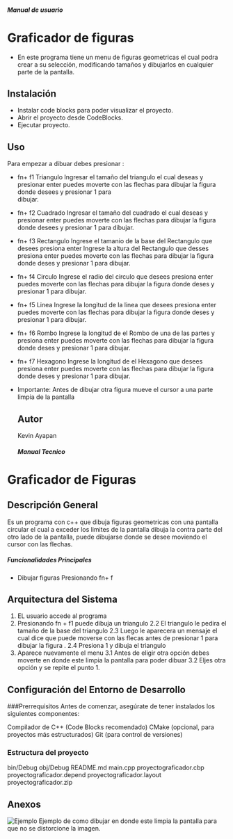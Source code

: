 ##### Manual de usuario
# Graficador de figuras

- En este programa tiene un menu de 
figuras geometricas el cual podra crear a su selección, modificando tamaños y dibujarlos en cualquier parte de la pantalla.

## Instalación
- Instalar code blocks para poder visualizar el proyecto.
- Abrir el proyecto desde CodeBlocks.
- Ejecutar proyecto.

## Uso 
Para empezar a dibuar debes presionar :
- fn+ f1 Triangulo
   Ingresar el tamaño del triangulo el cual deseas   y presionar enter
   puedes moverte  con las flechas  para dibujar la figura donde desees y presionar 1 para  
   dibujar.
- fn+ f2 Cuadrado
 Ingresar el tamaño del cuadrado el cual deseas y presionar enter
puedes moverte con las flechas para dibujar la figura donde desees y presionar 1 para
dibujar.
- fn+ f3 Rectangulo
  Ingrese el tamanio de la base del Rectangulo que desees presiona enter
  Ingrese la altura del Rectangulo que desses presiona enter
  puedes moverte con las flechas para dibujar la figura donde deses y presionar 1 para
dibujar.
- fn+ f4  Circulo
Ingrese el radio del circulo que desees presiona enter
puedes moverte con las flechas para dibujar la figura donde deses y presionar 1 para
dibujar.


- fn+ f5  Linea
   Ingrese la longitud de la linea que desees presiona enter
   puedes moverte con las flechas para dibujar la figura donde deses y presionar 1 para
 dibujar.

- fn+ f6  Rombo
Ingrese la longitud de el Rombo de una de  las partes y  presiona enter
puedes moverte con las flechas para dibujar la figura donde deses y presionar 1 para
dibujar.



- fn+ f7  Hexagono
   Ingrese la longitud de el Hexagono que desees presiona enter
   puedes moverte con las flechas para dibujar la figura donde deses y presionar 1 para
 dibujar.
 - Importante:
   Antes de dibujar otra figura mueve el cursor a una parte limpia de la pantalla
   ## Autor
   Kevin Ayapan
   ##### Manual Tecnico
# Graficador de Figuras
## Descripción General
Es un programa con c++ que dibuja figuras geometricas con una pantalla circular el cual a exceder los limites de la pantalla dibuja la contra parte del otro lado de la pantalla, puede dibujarse donde se desee moviendo el cursor con las flechas.
##### Funcionalidades Principales

- Dibujar figuras 
  Presionando fn+ f 
## Arquitectura del Sistema
1. EL usuario accede al programa 
2. Presionando fn + f1 puede dibuja un triangulo
2.2  El triangulo le pedira el tamaño de la base del triangulo 
2.3  Luego le aparecera un mensaje el cual dice que puede moverse con las flecas antes de presionar 1 para dibujar la figura .
2.4 Presiona 1 y dibuja el triangulo 
3. Aparece nuevamente el menu
3.1  Antes de eligir otra opción  debes moverte en donde este limpia la pantalla para poder dibuar 
3.2 Eljes otra opción y se repite el punto 1.

## Configuración del Entorno de Desarrollo
###Prerrequisitos
Antes de comenzar, asegúrate de tener instalados los siguientes componentes:

Compilador de C++ (Code Blocks recomendado)
CMake (opcional, para proyectos más estructurados)
Git (para control de versiones)
### Estructura del proyecto
bin/Debug
obj/Debug
README.md
main.cpp
proyectograficador.cbp
proyectograficador.depend
proyectograficador.layout
proyectograficador.zip
## Anexos
![Ejemplo](https://github.com/kevin12600/proyectograficador/issues/3#issue-2328546804)
Ejemplo de como dibujar en donde este limpia la pantalla para que no se distorcione la imagen.
